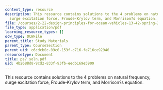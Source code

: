 ```yaml
---
content_type: resource
description: This resource contains solutions to the 4 problems on natural frequency,
  surge excitation force, Froude-Krylov term, and Morrison?s equation.
file: /courses/2-22-design-principles-for-ocean-vehicles-13-42-spring-2005/4b2688d89cd2833f93fbeedb169e5909_ps7_soln.pdf
file_type: application/pdf
learning_resource_types: []
ocw_type: OCWFile
parent_title: Study Materials
parent_type: CourseSection
parent_uid: c6cdcb0c-09c0-153f-c716-fe716ce92940
resourcetype: Document
title: ps7_soln.pdf
uid: 4b2688d8-9cd2-833f-93fb-eedb169e5909
---
```

This resource contains solutions to the 4 problems on natural frequency, surge excitation force, Froude-Krylov term, and Morrison?s equation.

